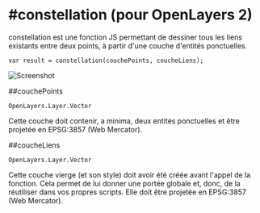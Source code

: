 #constellation (pour OpenLayers 2)
=============

constellation est une fonction JS permettant de dessiner tous les liens existants entre deux points, à partir d'une couche d'entités ponctuelles.

`var result = constellation(couchePoints, coucheLiens);`

![Screenshot](https://github.com/adrienvh/constellation/blob/master/doc/screenshot.png "Screenshot")

##couchePoints

`OpenLayers.Layer.Vector`

Cette couche doit contenir, a minima, deux entités ponctuelles et être projetée en EPSG:3857 (Web Mercator).

##coucheLiens

`OpenLayers.Layer.Vector`

Cette couche vierge (et son style) doit avoir été créée avant l'appel de la fonction. Cela permet de lui donner une portée globale et, donc, de la réutiliser dans vos propres scripts.
Elle doit être projetée en EPSG:3857 (Web Mercator).
